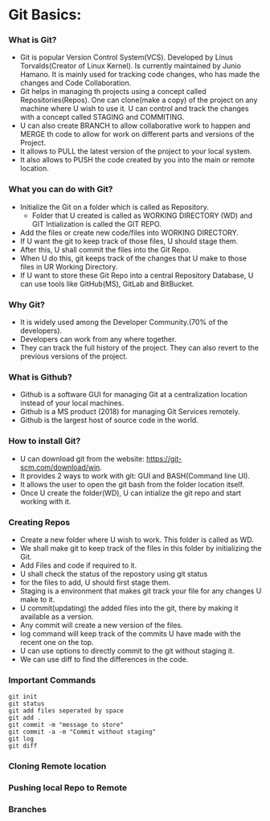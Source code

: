 # Git Basics:
### What is Git?
- Git is  popular Version Control System(VCS). Developed by Linus Torvalds(Creator of Linux Kernel). Is currently maintained by Junio Hamano. It is mainly used for tracking code changes, who has made the changes and Code Collaboration. 
- Git helps in managing th projects using a concept called Repositories(Repos). One can clone(make a copy) of the project on any machine where U wish to use it. U can control and track the changes with a concept called STAGING and COMMITING. 
- U can also create BRANCH to allow collaborative work to happen and MERGE th code to allow for work on different parts and versions of the Project. 
- It allows to PULL the latest version of the project to your local system.
- It also allows to PUSH the code created by you into the main or remote location. 
### What you can do with Git?
- Initialize the Git on a folder which is called as Repository.
    - Folder that U created is called as WORKING DIRECTORY (WD) and GIT Intialization is called the GIT REPO. 
- Add the files or create new code/files into WORKING DIRECTORY.
- If U want the git to keep track of those files, U should stage them. 
- After this, U shall commit the files into the Git Repo. 
- When U do this, git keeps track of the changes that U make to those files in UR Working Directory. 
- If U want to store these Git Repo into a central Repository Database, U can use tools like GitHub(MS), GitLab and BitBucket. 
### Why Git?
- It is widely used among the Developer Community.(70% of the developers). 
- Developers can work from any where together. 
- They can track the full history of the project. They can also revert to the previous versions of the project. 
### What is Github?
- Github is a software GUI for managing Git at a centralization location instead of your local machines. 
- Github is a MS product (2018) for managing Git Services remotely. 
- Github is the largest host of source code in the world.
### How to install Git?
- U can download git from the website: https://git-scm.com/download/win.
- It provides 2 ways to work with git: GUI and BASH(Command line UI).
- It allows the user to open the git bash from the folder location itself. 
- Once U create the folder(WD), U can intialize the git repo and start working with it. 
### Creating Repos
- Create a new folder where U wish to work. This folder is called as WD.
- We shall make git to keep track of the files in this folder by initializing the Git. 
- Add Files and code if required to it.  
- U shall check the status of the repostory using git status 
- for the files to add, U should first stage them. 
- Staging is a environment that makes git track your file for any changes U make to it. 
- U commit(updating) the added files into the git, there by making it available as a version. 
- Any commit will create a new version of the files. 
- log command will keep track of the commits U have made with the recent one on the top. 
- U can use options to directly commit to the git without staging it. 
- We can use diff to find the differences in the code. 
### Important Commands
```
git init
git status
git add files seperated by space
git add .
git commit -m "message to store"
git commit -a -m "Commit without staging"
git log 
git diff
```
### Cloning Remote location
### Pushing local Repo to Remote
### Branches